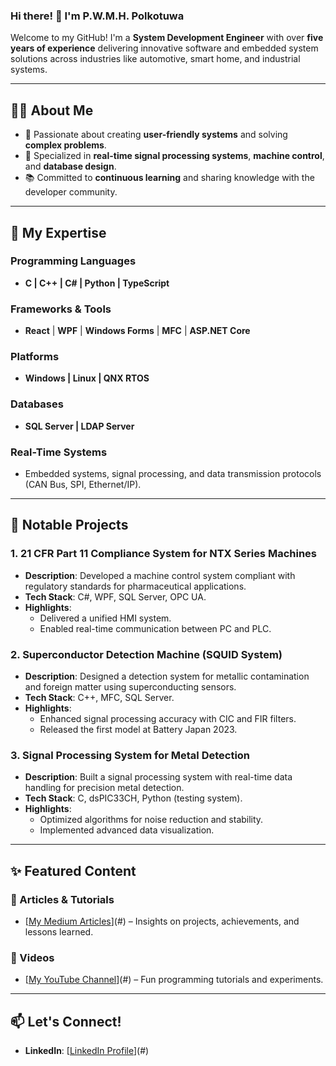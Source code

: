 ### Hi there! 👋 I'm P.W.M.H. Polkotuwa

Welcome to my GitHub! I'm a **System Development Engineer** with over **five years of experience** delivering innovative software and embedded system solutions across industries like automotive, smart home, and industrial systems.  

---

## 👨‍💻 About Me  
- 🌟 Passionate about creating **user-friendly systems** and solving **complex problems**.  
- 🎯 Specialized in **real-time signal processing systems**, **machine control**, and **database design**.  
- 📚 Committed to **continuous learning** and sharing knowledge with the developer community.

---

## 🚀 My Expertise  
### Programming Languages  
- **C | C++ | C# | Python | TypeScript**  
### Frameworks & Tools  
- **React** | **WPF** | **Windows Forms** | **MFC** | **ASP.NET Core**  
### Platforms  
- **Windows | Linux | QNX RTOS**  
### Databases  
- **SQL Server | LDAP Server**  
### Real-Time Systems  
- Embedded systems, signal processing, and data transmission protocols (CAN Bus, SPI, Ethernet/IP).  

---

## 📂 Notable Projects  
### 1. **21 CFR Part 11 Compliance System for NTX Series Machines**  
- **Description**: Developed a machine control system compliant with regulatory standards for pharmaceutical applications.  
- **Tech Stack**: C#, WPF, SQL Server, OPC UA.  
- **Highlights**:  
  - Delivered a unified HMI system.  
  - Enabled real-time communication between PC and PLC.

### 2. **Superconductor Detection Machine (SQUID System)**  
- **Description**: Designed a detection system for metallic contamination and foreign matter using superconducting sensors.  
- **Tech Stack**: C++, MFC, SQL Server.  
- **Highlights**:  
  - Enhanced signal processing accuracy with CIC and FIR filters.  
  - Released the first model at Battery Japan 2023.

### 3. **Signal Processing System for Metal Detection**  
- **Description**: Built a signal processing system with real-time data handling for precision metal detection.  
- **Tech Stack**: C, dsPIC33CH, Python (testing system).  
- **Highlights**:  
  - Optimized algorithms for noise reduction and stability.  
  - Implemented advanced data visualization.

---

## ✨ Featured Content  
### 📖 Articles & Tutorials  
- [[My Medium Articles](https://medium.com/@madhawapolkotuwa)](#) – Insights on projects, achievements, and lessons learned.  
### 🎥 Videos  
- [[My YouTube Channel](https://www.youtube.com/@MP-Coding)](#) – Fun programming tutorials and experiments.  

---
## 📫 Let's Connect!  
- **LinkedIn**: [[LinkedIn Profile](https://www.linkedin.com/in/madhawa-polkotuwa/)](#)  


